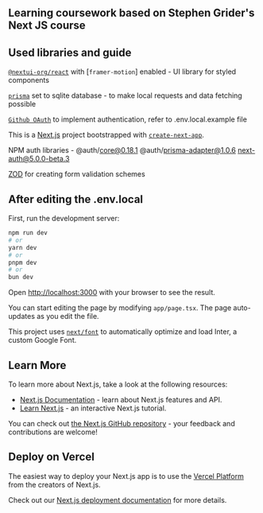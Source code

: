 Learning coursework based on Stephen Grider's Next JS course
-------------------------------

## Used libraries and guide
[`@nextui-org/react`](https://nextui.org) with [`framer-motion`] enabled - UI library for styled components

[`prisma`](https://www.prisma.io) set to sqlite database - to make local requests and data fetching possible

[`Github OAuth`](https://docs.github.com/en/apps/oauth-apps) to implement authentication, refer to .env.local.example file

This is a [Next.js](https://nextjs.org/) project bootstrapped with [`create-next-app`](https://github.com/vercel/next.js/tree/canary/packages/create-next-app).

NPM auth libraries - @auth/core@0.18.1 @auth/prisma-adapter@1.0.6 next-auth@5.0.0-beta.3

[ZOD](https://www.npmjs.com/package/zod) for creating form validation schemes

## After editing the .env.local

First, run the development server:

```bash
npm run dev
# or
yarn dev
# or
pnpm dev
# or
bun dev
```

Open [http://localhost:3000](http://localhost:3000) with your browser to see the result.

You can start editing the page by modifying `app/page.tsx`. The page auto-updates as you edit the file.

This project uses [`next/font`](https://nextjs.org/docs/basic-features/font-optimization) to automatically optimize and load Inter, a custom Google Font.

## Learn More

To learn more about Next.js, take a look at the following resources:

- [Next.js Documentation](https://nextjs.org/docs) - learn about Next.js features and API.
- [Learn Next.js](https://nextjs.org/learn) - an interactive Next.js tutorial.

You can check out [the Next.js GitHub repository](https://github.com/vercel/next.js/) - your feedback and contributions are welcome!

## Deploy on Vercel

The easiest way to deploy your Next.js app is to use the [Vercel Platform](https://vercel.com/new?utm_medium=default-template&filter=next.js&utm_source=create-next-app&utm_campaign=create-next-app-readme) from the creators of Next.js.

Check out our [Next.js deployment documentation](https://nextjs.org/docs/deployment) for more details.
